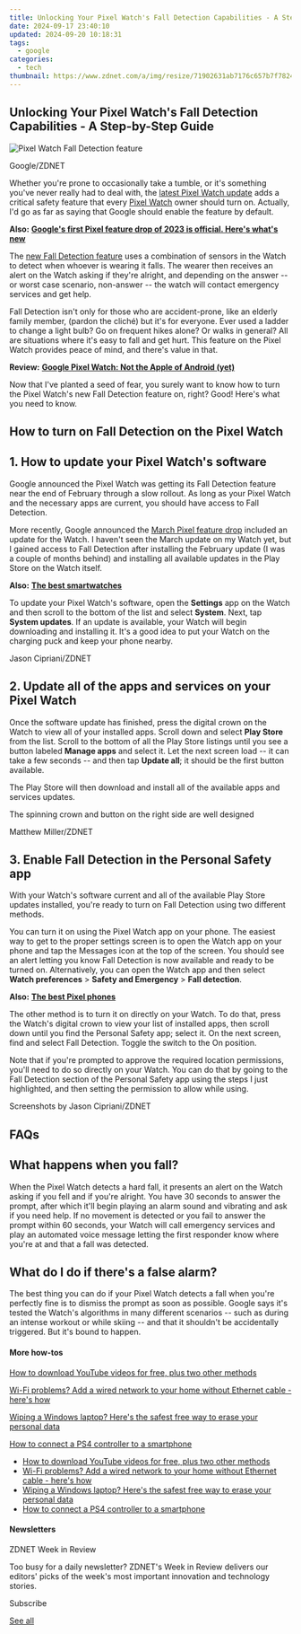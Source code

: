 ```yaml
---
title: Unlocking Your Pixel Watch's Fall Detection Capabilities - A Step-by-Step Guide
date: 2024-09-17 23:40:10
updated: 2024-09-20 10:18:31
tags:
  - google
categories:
  - tech
thumbnail: https://www.zdnet.com/a/img/resize/71902631ab7176c657b7f7824b43008b7f192804/2023/02/28/f8636b4a-44c6-4a29-a417-e05294ebd019/pixelw.jpg?width=278&height=156&fit=crop&auto=webp
---
```


## Unlocking Your Pixel Watch's Fall Detection Capabilities - A Step-by-Step Guide

![Pixel Watch Fall Detection feature](https://www.zdnet.com/a/img/resize/b30f4ca79d9aaffdda23f696c4a8bd2f51f92dc9/2023/02/28/f8636b4a-44c6-4a29-a417-e05294ebd019/pixelw.jpg?auto=webp&width=1280)

Google/ZDNET

Whether you're prone to occasionally take a tumble, or it's something you've never really had to deal with, the [latest Pixel Watch update](https://www.zdnet.com/article/googles-first-pixel-feature-drop-of-2023-is-official-heres-whats-new/) adds a critical safety feature that every [Pixel Watch](https://buy.geni.us/Proxy.ashx?TSID=368250&GR%5FURL=https%3A%2F%2Fwww.amazon.com%2FGoogle-Pixel-Watch-Smartwatch-Stainless%2Fdp%2FB0BDSMLQ6K%3Ftag%3Dzd-buy-button-20%26ascsubtag%3D%5F%5FCOM%5FCLICK%5FID%5F%5F%7C7a3856a6-f20f-40c1-bbc9-5c9d6efbe36c%7Cdtp&dtb=1) owner should turn on. Actually, I'd go as far as saying that Google should enable the feature by default. 

**Also:** [**Google's first Pixel feature drop of 2023 is official. Here's what's new**](https://www.zdnet.com/article/googles-first-pixel-feature-drop-of-2023-is-official-heres-whats-new/)

The [new Fall Detection feature](https://www.zdnet.com/article/googles-pixel-watch-can-now-detect-if-you-fall-heres-how-it-works/) uses a combination of sensors in the Watch to detect when whoever is wearing it falls. The wearer then receives an alert on the Watch asking if they're alright, and depending on the answer -- or worst case scenario, non-answer -- the watch will contact emergency services and get help. 

Fall Detection isn't only for those who are accident-prone, like an elderly family member, (pardon the cliché) but it's for everyone. Ever used a ladder to change a light bulb? Go on frequent hikes alone? Or walks in general? All are situations where it's easy to fall and get hurt. This feature on the Pixel Watch provides peace of mind, and there's value in that. 

**Review:** [**Google Pixel Watch: Not the Apple of Android (yet)**](https://www.zdnet.com/article/google-pixel-watch-review/)

Now that I've planted a seed of fear, you surely want to know how to turn the Pixel Watch's new Fall Detection feature on, right? Good! Here's what you need to know.

## How to turn on Fall Detection on the Pixel Watch

## 1\. How to update your Pixel Watch's software

Google announced the Pixel Watch was getting its Fall Detection feature near the end of February through a slow rollout. As long as your Pixel Watch and the necessary apps are current, you should have access to Fall Detection. 

More recently, Google announced the [March Pixel feature drop](https://www.zdnet.com/article/googles-first-pixel-feature-drop-of-2023-is-official-heres-whats-new/) included an update for the Watch. I haven't seen the March update on my Watch yet, but I gained access to Fall Detection after installing the February update (I was a couple of months behind) and installing all available updates in the Play Store on the Watch itself. 

**Also:** [**The best smartwatches**](https://www.zdnet.com/article/best-smartwatch/) 

To update your Pixel Watch's software, open the **Settings** app on the Watch and then scroll to the bottom of the list and select **System**. Next, tap **System updates**. If an update is available, your Watch will begin downloading and installing it. It's a good idea to put your Watch on the charging puck and keep your phone nearby. 

Jason Cipriani/ZDNET

## 2\. Update all of the apps and services on your Pixel Watch

Once the software update has finished, press the digital crown on the Watch to view all of your installed apps. Scroll down and select **Play Store** from the list. Scroll to the bottom of all the Play Store listings until you see a button labeled **Manage apps** and select it. Let the next screen load -- it can take a few seconds -- and then tap **Update all**; it should be the first button available. 

The Play Store will then download and install all of the available apps and services updates. 

The spinning crown and button on the right side are well designed

Matthew Miller/ZDNET

## 3\. Enable Fall Detection in the Personal Safety app

With your Watch's software current and all of the available Play Store updates installed, you're ready to turn on Fall Detection using two different methods. 

You can turn it on using the Pixel Watch app on your phone. The easiest way to get to the proper settings screen is to open the Watch app on your phone and tap the Messages icon at the top of the screen. You should see an alert letting you know Fall Detection is now available and ready to be turned on. Alternatively, you can open the Watch app and then select **Watch preferences** \> **Safety and Emergency** \> **Fall detection**.

**Also:** [**The best Pixel phones**](https://www.zdnet.com/article/best-google-phone/)

The other method is to turn it on directly on your Watch. To do that, press the Watch's digital crown to view your list of installed apps, then scroll down until you find the Personal Safety app; select it. On the next screen, find and select Fall Detection. Toggle the switch to the On position. 

Note that if you're prompted to approve the required location permissions, you'll need to do so directly on your Watch. You can do that by going to the Fall Detection section of the Personal Safety app using the steps I just highlighted, and then setting the permission to allow while using. 

Screenshots by Jason Cipriani/ZDNET

## FAQs

## What happens when you fall?

When the Pixel Watch detects a hard fall, it presents an alert on the Watch asking if you fell and if you're alright. You have 30 seconds to answer the prompt, after which it'll begin playing an alarm sound and vibrating and ask if you need help. If no movement is detected or you fail to answer the prompt within 60 seconds, your Watch will call emergency services and play an automated voice message letting the first responder know where you're at and that a fall was detected. 

## What do I do if there's a false alarm?

The best thing you can do if your Pixel Watch detects a fall when you're perfectly fine is to dismiss the prompt as soon as possible. Google says it's tested the Watch's algorithms in many different scenarios -- such as during an intense workout or while skiing -- and that it shouldn't be accidentally triggered. But it's bound to happen. 

#### More how-tos

[How to download YouTube videos for free, plus two other methods](https://www.zdnet.com/article/how-to-download-youtube-videos-for-free-plus-two-other-methods/ "How to download YouTube videos for free, plus two other methods")

[Wi-Fi problems? Add a wired network to your home without Ethernet cable - here's how](https://www.zdnet.com/article/wi-fi-problems-how-to-add-a-wired-network-to-your-home-without-ethernet-cable/ "Wi-Fi problems? Add a wired network to your home without Ethernet cable - here's how")

[Wiping a Windows laptop? Here's the safest free way to erase your personal data](https://www.zdnet.com/article/wiping-a-windows-laptop-heres-the-safest-free-way-to-erase-your-personal-data/ "Wiping a Windows laptop? Here's the safest free way to erase your personal data")

[How to connect a PS4 controller to a smartphone](https://www.zdnet.com/article/how-to-connect-a-ps4-controller-to-a-smartphone/ "How to connect a PS4 controller to a smartphone")

* [How to download YouTube videos for free, plus two other methods](https://www.zdnet.com/article/how-to-download-youtube-videos-for-free-plus-two-other-methods/ "How to download YouTube videos for free, plus two other methods")
* [Wi-Fi problems? Add a wired network to your home without Ethernet cable - here's how](https://www.zdnet.com/article/wi-fi-problems-how-to-add-a-wired-network-to-your-home-without-ethernet-cable/ "Wi-Fi problems? Add a wired network to your home without Ethernet cable - here's how")
* [Wiping a Windows laptop? Here's the safest free way to erase your personal data](https://www.zdnet.com/article/wiping-a-windows-laptop-heres-the-safest-free-way-to-erase-your-personal-data/ "Wiping a Windows laptop? Here's the safest free way to erase your personal data")
* [How to connect a PS4 controller to a smartphone](https://www.zdnet.com/article/how-to-connect-a-ps4-controller-to-a-smartphone/ "How to connect a PS4 controller to a smartphone")

#### Newsletters

ZDNET Week in Review

Too busy for a daily newsletter? ZDNET's Week in Review delivers our editors' picks of the week's most important innovation and technology stories.

 Subscribe

[See all](https://www.zdnet.com/newsletters/)

<ins class="adsbygoogle"
     style="display:block"
     data-ad-format="autorelaxed"
     data-ad-client="ca-pub-7571918770474297"
     data-ad-slot="1223367746"></ins>



<ins class="adsbygoogle"
     style="display:block"
     data-ad-client="ca-pub-7571918770474297"
     data-ad-slot="8358498916"
     data-ad-format="auto"
     data-full-width-responsive="true"></ins>

